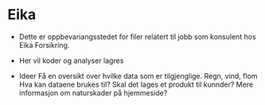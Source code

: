# Eika
 
* Dette er oppbevariangsstedet for filer relatert til jobb som konsulent hos Eika Forsikring.

- Her vil koder og analyser lagres

- Ideer
Få en oversikt over hvilke data som er tilgjenglige. Regn, vind, flom
Hva kan dataene brukes til? Skal det lages et produkt til kunnder? 
Mere informasjon om naturskader på hjemmeside?

